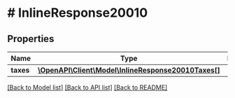 # # InlineResponse20010

## Properties

Name | Type | Description | Notes
------------ | ------------- | ------------- | -------------
**taxes** | [**\OpenAPI\Client\Model\InlineResponse20010Taxes[]**](InlineResponse20010Taxes.md) |  |

[[Back to Model list]](../../README.md#models) [[Back to API list]](../../README.md#endpoints) [[Back to README]](../../README.md)

